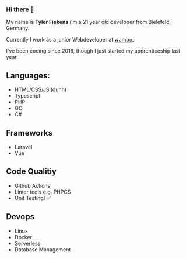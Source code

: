 ### Hi there 👋

My name is **Tyler Fiekens** i'm a 21 year old developer from Bielefeld, Germany.

Currently I work as a junior Webdeveloper at [wambo](https://wambo.com).

I've been coding since 2016, though I just started my apprenticeship last year.

## Languages:
- HTML/CSS/JS (duhh)
- Typescript
- PHP
- GO
- C#

## Frameworks
- Laravel
- Vue

## Code Qualitiy
- Github Actions
- Linter tools e.g. PHPCS
- Unit Testing! ✅

## Devops
- Linux
- Docker
- Serverless
- Database Management
